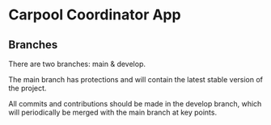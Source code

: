 # Carpool Coordinator App

## Branches

There are two branches: main & develop.

The main branch has protections and will contain the latest stable version of the project.

All commits and contributions should be made in the develop branch, which will periodically be merged with the main branch at key points.
